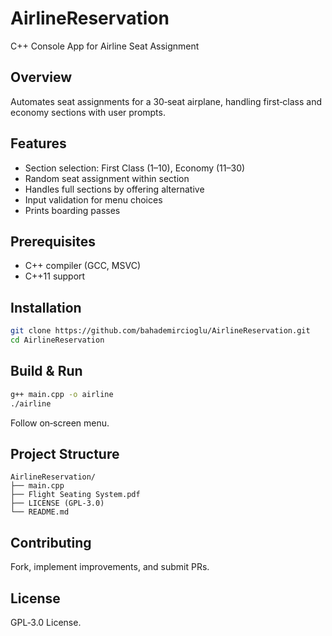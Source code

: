 # AirlineReservation

C++ Console App for Airline Seat Assignment

## Overview

Automates seat assignments for a 30‑seat airplane, handling first‑class and economy sections with user prompts.

## Features

- Section selection: First Class (1–10), Economy (11–30)  
- Random seat assignment within section  
- Handles full sections by offering alternative  
- Input validation for menu choices  
- Prints boarding passes

## Prerequisites

- C++ compiler (GCC, MSVC)  
- C++11 support

## Installation

```bash
git clone https://github.com/bahademircioglu/AirlineReservation.git
cd AirlineReservation
```

## Build & Run

```bash
g++ main.cpp -o airline
./airline
```

Follow on‑screen menu.

## Project Structure

```
AirlineReservation/
├── main.cpp
├── Flight Seating System.pdf
├── LICENSE (GPL-3.0)
└── README.md
```

## Contributing

Fork, implement improvements, and submit PRs.

## License

GPL‑3.0 License.

